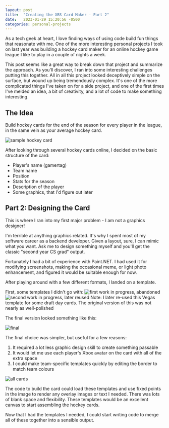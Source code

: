```yaml
---
layout: post
title:  "Creating the XBS Card Maker - Part 2"
date:   2023-01-29 15:20:56 -0500
categories: personal-projects
---
```


As a tech geek at heart, I love finding ways of using code build fun things that reasonate with me. One of the more interesting personal projects I took on last year was building a hockey card maker for an online hockey game league I like to play in a couple of nights a week.  

This post seems like a great way to break down that project and summarize the approach.  As you'll discover, I ran into some interesting challenges putting this together. All in all this project looked deceptively simple on the surface, but wound up being tremendously complex.  It's one of the more complicated things I've taken on for a side project, and one of the first times I've melded an idea, a bit of creativity, and a lot of code to make something interesting.

## The Idea

Build hockey cards for the end of the season for every player in the league, in the same vein as your average hockey card.

![sample hockey card](/assets/s-l1600.jpg)

After looking through several hockey cards online, I decided on the basic structure of the card:
- Player's name (gamertag)
- Team name
- Position
- Stats for the season
- Description of the player
- Some graphics, that I'd figure out later

## Part 2: Designing the Card 

This is where I ran into my first major problem - I am not a graphics designer! 

I'm terrible at anything graphics related.  It's why I spent most of my software career as a backend developer.  Given a layout, sure, I can mimic what you want.  Ask me to design something myself and you'll get the classic "second year CS grad" output.

Fortunately I had a bit of experience with Paint.NET. I had used it for modifying screenshots, making the occasional meme, or light photo enhancement, and figured it would be suitable enough for now. 

After playing around with a few different formats, I landed on a template.

First, some templates I didn't go with:
![first work in progress, abandoned](/assets/stats_project-alt.png)
![second work in progress, later reused](/assets/vegas_censored.png)
Note: I later re-used this Vegas template for some draft day cards.  The original version of this was not nearly as well-polished

The final version looked something like this:

![final](/assets/boston_censored.png)

The final choice was simpler, but useful for a few reasons:

1. It required a lot less graphic design skill to create something passable
2. It would let me use each player's Xbox avatar on the card with all of the extra space
3. I could make team-specific templates quickly by editing the border to match team colours

![all cards](/assets/all_cards.png)


The code to build the card could load these templates and use fixed points in the image to render any overlay images or text I needed.  There was lots of blank space and flexibility.  These templates would be an excellent canvas to start assembling the hockey cards. 

Now that I had the templates I needed, I could start writing code to merge all of these together into a sensible output. 